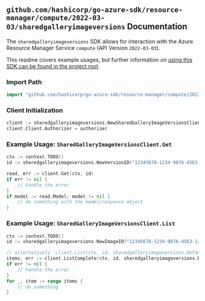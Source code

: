 
## `github.com/hashicorp/go-azure-sdk/resource-manager/compute/2022-03-03/sharedgalleryimageversions` Documentation

The `sharedgalleryimageversions` SDK allows for interaction with the Azure Resource Manager Service `compute` (API Version `2022-03-03`).

This readme covers example usages, but further information on [using this SDK can be found in the project root](https://github.com/hashicorp/go-azure-sdk/tree/main/docs).

### Import Path

```go
import "github.com/hashicorp/go-azure-sdk/resource-manager/compute/2022-03-03/sharedgalleryimageversions"
```


### Client Initialization

```go
client := sharedgalleryimageversions.NewSharedGalleryImageVersionsClientWithBaseURI("https://management.azure.com")
client.Client.Authorizer = authorizer
```


### Example Usage: `SharedGalleryImageVersionsClient.Get`

```go
ctx := context.TODO()
id := sharedgalleryimageversions.NewVersionID("12345678-1234-9876-4563-123456789012", "locationValue", "sharedGalleryValue", "imageValue", "versionValue")

read, err := client.Get(ctx, id)
if err != nil {
	// handle the error
}
if model := read.Model; model != nil {
	// do something with the model/response object
}
```


### Example Usage: `SharedGalleryImageVersionsClient.List`

```go
ctx := context.TODO()
id := sharedgalleryimageversions.NewImageID("12345678-1234-9876-4563-123456789012", "locationValue", "sharedGalleryValue", "imageValue")

// alternatively `client.List(ctx, id, sharedgalleryimageversions.DefaultListOperationOptions())` can be used to do batched pagination
items, err := client.ListComplete(ctx, id, sharedgalleryimageversions.DefaultListOperationOptions())
if err != nil {
	// handle the error
}
for _, item := range items {
	// do something
}
```
